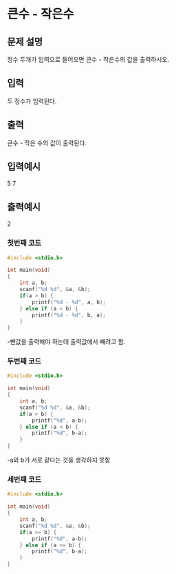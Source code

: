 # 큰수 - 작은수

## 문제 설명
정수 두개가 입력으로 들어오면 큰수 - 작은수의 값을 출력하시오.

## 입력
두 정수가 입력된다.

## 출력
큰수 - 작은 수의 값이 출력된다.

## 입력예시
5 7

## 출력예시
2

### 첫번째 코드
```c
#include <stdio.h>

int main(void)
{
    int a, b;
    scanf("%d %d", &a, &b);
    if(a > b) {
        printf("%d - %d", a, b);
    } else if (a < b) {
        printf("%d - %d", b, a);
    } 
}
```
-뺀값을 출력해야 하는데 출력값에서 빼려고 함.

### 두번째 코드
```c
#include <stdio.h>

int main(void)
{
    int a, b;
    scanf("%d %d", &a, &b);
    if(a > b) {
        printf("%d", a-b);
    } else if (a < b) {
        printf("%d", b-a);
    } 
}
```
-a와 b가 서로 같다는 것을 생각하지 못함

### 세번째 코드
```c
#include <stdio.h>

int main(void)
{
    int a, b;
    scanf("%d %d", &a, &b);
    if(a >= b) {
        printf("%d", a-b);
    } else if (a <= b) {
        printf("%d", b-a);
    } 
}
```

